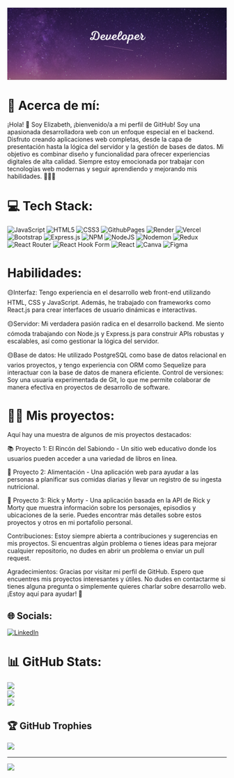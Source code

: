 ![](Developer2.png)

# 💫 Acerca de mí:

¡Hola! 👋 Soy Elizabeth, ¡bienvenido/a  a mi perfil de GitHub! Soy una apasionada desarrolladora web con un enfoque especial en el backend. Disfruto creando aplicaciones web completas, desde la capa de presentación hasta la lógica del servidor y la gestión de bases de datos. Mi objetivo es combinar diseño y funcionalidad para ofrecer experiencias digitales de alta calidad. Siempre estoy emocionada por trabajar con tecnologías web modernas y seguir aprendiendo y mejorando mis habilidades. 👩‍💻🚀

# 💻 Tech Stack:
![JavaScript](https://img.shields.io/badge/javascript-%23323330.svg?style=for-the-badge&logo=javascript&logoColor=%23F7DF1E) ![HTML5](https://img.shields.io/badge/html5-%23E34F26.svg?style=for-the-badge&logo=html5&logoColor=white) ![CSS3](https://img.shields.io/badge/css3-%231572B6.svg?style=for-the-badge&logo=css3&logoColor=white) ![GithubPages](https://img.shields.io/badge/github%20pages-121013?style=for-the-badge&logo=github&logoColor=white) ![Render](https://img.shields.io/badge/Render-%46E3B7.svg?style=for-the-badge&logo=render&logoColor=white) ![Vercel](https://img.shields.io/badge/vercel-%23000000.svg?style=for-the-badge&logo=vercel&logoColor=white) ![Bootstrap](https://img.shields.io/badge/bootstrap-%238511FA.svg?style=for-the-badge&logo=bootstrap&logoColor=white) ![Express.js](https://img.shields.io/badge/express.js-%23404d59.svg?style=for-the-badge&logo=express&logoColor=%2361DAFB) ![NPM](https://img.shields.io/badge/NPM-%23CB3837.svg?style=for-the-badge&logo=npm&logoColor=white) ![NodeJS](https://img.shields.io/badge/node.js-6DA55F?style=for-the-badge&logo=node.js&logoColor=white) ![Nodemon](https://img.shields.io/badge/NODEMON-%23323330.svg?style=for-the-badge&logo=nodemon&logoColor=%BBDEAD) ![Redux](https://img.shields.io/badge/redux-%23593d88.svg?style=for-the-badge&logo=redux&logoColor=white) ![React Router](https://img.shields.io/badge/React_Router-CA4245?style=for-the-badge&logo=react-router&logoColor=white) ![React Hook Form](https://img.shields.io/badge/React%20Hook%20Form-%23EC5990.svg?style=for-the-badge&logo=reacthookform&logoColor=white) ![React](https://img.shields.io/badge/react-%2320232a.svg?style=for-the-badge&logo=react&logoColor=%2361DAFB) ![Canva](https://img.shields.io/badge/Canva-%2300C4CC.svg?style=for-the-badge&logo=Canva&logoColor=white) ![Figma](https://img.shields.io/badge/figma-%23F24E1E.svg?style=for-the-badge&logo=figma&logoColor=white)

# Habilidades:

🟡Interfaz: Tengo experiencia en el desarrollo web front-end utilizando HTML, CSS y JavaScript. Además, he trabajado con frameworks como React.js para crear interfaces de usuario dinámicas e interactivas.

🟡Servidor: Mi verdadera pasión radica en el desarrollo backend. Me siento cómoda trabajando con Node.js y Express.js para construir APIs robustas y escalables, así como gestionar la lógica del servidor.

🟡Base de datos: He utilizado PostgreSQL como base de datos relacional en varios proyectos, y tengo experiencia con ORM como Sequelize para interactuar con la base de datos de manera eficiente.
Control de versiones: Soy una usuaria experimentada de Git, lo que me permite colaborar de manera efectiva en proyectos de desarrollo de software.


# 👩‍💻 Mis proyectos:
Aquí hay una muestra de algunos de mis proyectos destacados:

📚 Proyecto 1: El Rincón del Sabiondo - Un sitio web educativo donde los usuarios pueden acceder a una variedad de libros en linea.

🥙 Proyecto 2: Alimentación - Una aplicación web para ayudar a las personas a planificar sus comidas diarias y llevar un registro de su ingesta nutricional.

👾 Proyecto 3: Rick y Morty - Una aplicación basada en la API de Rick y Morty que muestra información sobre los personajes, episodios y ubicaciones de la serie.
Puedes encontrar más detalles sobre estos proyectos y otros en mi portafolio personal.

Contribuciones:
Estoy siempre abierta a contribuciones y sugerencias en mis proyectos. Si encuentras algún problema o tienes ideas para mejorar cualquier repositorio, no dudes en abrir un problema o enviar un pull request.

Agradecimientos:
Gracias por visitar mi perfil de GitHub. Espero que encuentres mis proyectos interesantes y útiles. No dudes en contactarme si tienes alguna pregunta o simplemente quieres charlar sobre desarrollo web. ¡Estoy aquí para ayudar! 🤗
## 🌐 Socials:
[![LinkedIn](https://img.shields.io/badge/LinkedIn-%230077B5.svg?logo=linkedin&logoColor=white)]([https://linkedin.com/in/https://www.linkedin.com/in/elizabeth-ponce-4835b0255/](https://www.linkedin.com/in/elizabeth-ponce-4835b0255/)) 


# 📊 GitHub Stats:
![](https://github-readme-stats.vercel.app/api?username=Elizabeth019&theme=dark&hide_border=false&include_all_commits=false&count_private=false)<br/>
![](https://github-readme-streak-stats.herokuapp.com/?user=Elizabeth019&theme=dark&hide_border=false)<br/>
![](https://github-readme-stats.vercel.app/api/top-langs/?username=Elizabeth019&theme=dark&hide_border=false&include_all_commits=false&count_private=false&layout=compact)

## 🏆 GitHub Trophies
![](https://github-profile-trophy.vercel.app/?username=Elizabeth019&theme=radical&no-frame=false&no-bg=false&margin-w=4)

---
[![](https://visitcount.itsvg.in/api?id=Elizabeth019&icon=0&color=11)](https://visitcount.itsvg.in)

<!-- Proudly created with GPRM ( https://gprm.itsvg.in ) -->

